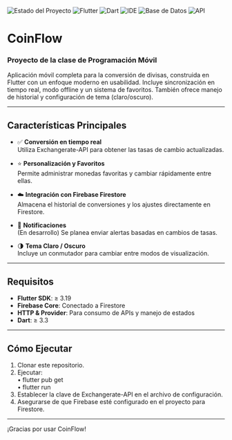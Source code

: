 ![Estado del Proyecto](https://img.shields.io/badge/ESTADO-COMPLETADO-brightgreen)
![Flutter](https://img.shields.io/badge/Flutter-v3.19-blue)
![Dart](https://img.shields.io/badge/Dart-v3.3-blue)
![IDE](https://img.shields.io/badge/IDE-Visual%20Studio%20Code%20%7C%20Android%20Studio-blue)
![Base de Datos](https://img.shields.io/badge/Base_de_Datos-Firebase_Firestore-blue)
![API](https://img.shields.io/badge/API-Exchangerate--API-lightgrey)

# CoinFlow

### Proyecto de la clase de Programación Móvil

Aplicación móvil completa para la conversión de divisas, construida en Flutter con un enfoque moderno en usabilidad. Incluye sincronización en tiempo real, modo offline y un sistema de favoritos. También ofrece manejo de historial y configuración de tema (claro/oscuro).

---

## Características Principales

- ✅ **Conversión en tiempo real**  
  Utiliza Exchangerate-API para obtener las tasas de cambio actualizadas.

- ⭐ **Personalización y Favoritos**  
  Permite administrar monedas favoritas y cambiar rápidamente entre ellas.

- ☁️ **Integración con Firebase Firestore**  
  Almacena el historial de conversiones y los ajustes directamente en Firestore.

- 🔔 **Notificaciones**  
  (En desarrollo) Se planea enviar alertas basadas en cambios de tasas.

- 🌗 **Tema Claro / Oscuro**  
  Incluye un conmutador para cambiar entre modos de visualización.

---

## Requisitos

- **Flutter SDK**: ≥ 3.19  
- **Firebase Core**: Conectado a Firestore  
- **HTTP & Provider**: Para consumo de APIs y manejo de estados  
- **Dart**: ≥ 3.3

---

## Cómo Ejecutar

1. Clonar este repositorio.
2. Ejecutar:  
   • flutter pub get  
   • flutter run
3. Establecer la clave de Exchangerate-API en el archivo de configuración.
4. Asegurarse de que Firebase esté configurado en el proyecto para Firestore.

---

¡Gracias por usar CoinFlow!